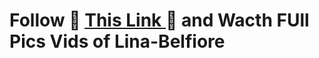 # Follow 💖 <a href="https://tinyurl.com/2s4hmkbh">This Link </a> 💖 and Wacth FUll Pics Vids of Lina-Belfiore
